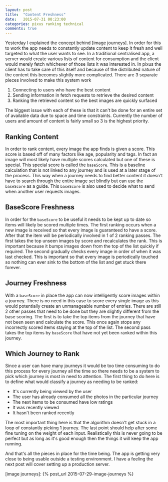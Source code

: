 ```yaml
---
layout: post
title:  "Content Freshness"
date:   2015-07-31 00:23:00
categories: pixus ranking technical
comments: true
---
```


Yesterday I explained the concept behind [image journeys]. In order for this to work the app needs to constantly update content to keep it fresh and well targeted to what the user wants to see. In a traditional centralised app, a server would create various lists of content for consumption and the client would merely fetch whichever of those lists it was interested in. In pixus the client has to take care of this itself and because of the distributed nature of the content this becomes slightly more complicated. There are 3 separate pieces involved to make this system work

1. Connecting to users who have the best content
1. Sending information in fetch requests to retrieve the desired content
1. Ranking the retrieved content so the best images are quickly surfaced


The biggest issue with each of these is that it can't be done for an entire set of available data due to space and time constraints. Currently the number of users and amount of content is fairly small so 3 is the highest priority.


Ranking Content
--------------------------

In order to rank content, every image the app finds is given a score. This score is based off of many factors like age, popularity and tags. In fact an image will most likely have multiple scores calculated but one of these is special. This special score is called the `baseScore`. This is a baseline calculation that is not linked to any journey and is used at a later stage of the process. This way when a journey needs to find better content it doesn't have to search through the entire image set blindly but can use the `baseScore` as a guide. This `baseScore` is also used to decide what to send when another user requests images.

BaseScore Freshness
---------

In order for the `baseScore` to be useful it needs to be kept up to date so items will likely be scored multiple times. The first ranking occurs when a new image is received so that every image is guaranteed to have a score. After that the item will be periodically involved in 1 of 2 ranking passes. The first takes the top unseen images by score and recalculates the rank. This is important because it bumps images down from the top of the list quickly if required. The second gradually checks every image in order of when it was last checked. This is important so that every image is periodically touched so nothing can ever sink to the bottom of the list and get stuck there forever.

Journey Freshness
-----------

With a `baseScore` in place the app can now intelligently score images within a journey. There is no need in this case to score every single image as this would potentially create an unmanageable number of entries. There are still 2 other passes that need to be done but they are slightly different from the base scoring. The first is to take the top items from the journey that have not been seen and calculate the score. This once again stops any incorrectly scored items staying at the top of the list. The second pass takes the top items by `baseScore` that have not yet been ranked within this journey. 

Which Journey to Rank
--------

Since a user can have many journeys it would be too time consuming to do this process for every journey all the time so there needs to be a system to pick which journey is most in need to attention. The first thing to do here is to define what would classify a journey as needing to be ranked:

* It's currently being viewed by the user
* The user has already consumed all the photos in the particular journey
* The next items to be consumed have low ratings
* It was recently viewed
* It hasn't been ranked recently

The most important thing here is that the algorithm doesn't get stuck in a loop of constantly picking 1 journey. The last point should help after some fine tuning on the weight of each input. Realistically this is never going to be perfect but as long as it's good enough then the things it will keep the app running.

And that's all the pieces in place for the time being. The app is getting very close to being usable outside a testing environment. I have a feeling the next post will cover setting up a production server.




[image journeys]: {% post_url 2015-07-29-image-journeys %}
